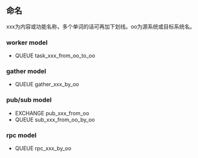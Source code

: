 ## 命名
xxx为内容或功能名称，多个单词的话可再加下划线。oo为源系统或目标系统名。

### worker model
* QUEUE task_xxx_from_oo_to_oo

### gather model
* QUEUE gather_xxx_by_oo

### pub/sub model
* EXCHANGE pub_xxx_from_oo
* QUEUE sub_xxx_from_oo_by_oo

### rpc model
* QUEUE rpc_xxx_by_oo
